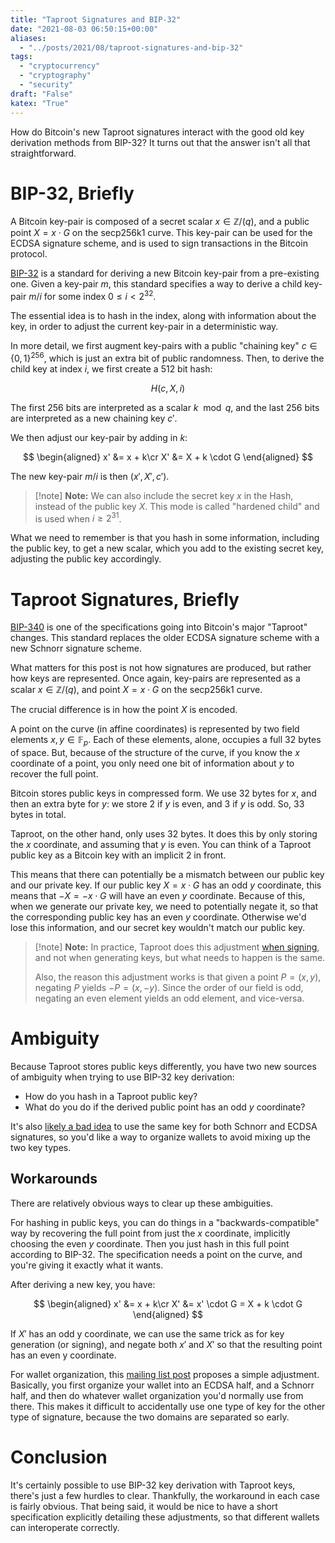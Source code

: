 ```yaml
---
title: "Taproot Signatures and BIP-32"
date: "2021-08-03 06:50:15+00:00"
aliases:
  - "../posts/2021/08/taproot-signatures-and-bip-32"
tags:
  - "cryptocurrency"
  - "cryptography"
  - "security"
draft: "False"
katex: "True"
---
```


How do Bitcoin's new Taproot signatures interact with the good old key derivation
methods from BIP-32? It turns out that the answer isn't all that straightforward.

<!--more-->

# BIP-32, Briefly

A Bitcoin key-pair is composed of a secret scalar $x \in \mathbb{Z} / (q)$, and a public
point $X = x \cdot G$ on the secp256k1 curve. This key-pair can be used for
the ECDSA signature scheme, and is used to sign transactions in the Bitcoin protocol.

[BIP-32](https://github.com/bitcoin/bips/blob/master/bip-0032.mediawiki)
is a standard for deriving a new Bitcoin key-pair from a pre-existing one.
Given a key-pair $m$, this standard specifies a way to derive a child key-pair $m/i$
for some index $0 \leq i < 2^{32}$.

The essential idea is to hash in the index, along with information about the key,
in order to adjust the current key-pair in a deterministic way.

In more detail,
we first augment key-pairs with a public "chaining key" $c \in \{0, 1\}^{256}$,
which is just an extra bit of public randomness. Then, to derive the child key
at index $i$, we first create a 512 bit hash:

$$
H(c, X, i)
$$

The first 256 bits are interpreted as a scalar $k \mod q$, and the last 256 bits
are interpreted as a new chaining key $c'$.

We then adjust our key-pair by adding in $k$:

$$
\begin{aligned}
x' &= x + k\cr
X' &= X + k \cdot G
\end{aligned}
$$

The new key-pair $m/i$ is then $(x', X', c')$.

> [!note] **Note:**
> We can also include the secret key $x$ in the Hash, instead of the public key $X$.
> This mode is called "hardened child" and is used when $i \geq 2^{31}$.

What we need to remember is that you hash in some information, including
the public key, to get a new scalar, which you add to the existing secret key,
adjusting the public key accordingly.

# Taproot Signatures, Briefly

[BIP-340](https://github.com/bitcoin/bips/blob/master/bip-0340.mediawiki) is one
of the specifications going into Bitcoin's major "Taproot" changes. This
standard replaces the older ECDSA signature scheme with a new Schnorr signature scheme.

What matters for this post is not how signatures are produced, but rather
how keys are represented. Once again, key-pairs are represented as a scalar
$x \in \mathbb{Z}/(q)$, and point $X = x \cdot G$ on the secp256k1 curve.

The crucial difference is in how the point $X$ is encoded.

A point on the curve (in affine coordinates) is represented by two field elements
$x, y \in \mathbb{F}_p$. Each of these elements, alone, occupies a full 32 bytes of space.
But, because of the structure of the curve, if you know the $x$ coordinate of a point,
you only need one bit of information about $y$ to recover the full point.

Bitcoin stores public keys in compressed form. We use 32 bytes for $x$, and
then an extra byte for $y$: we store $2$ if $y$ is even, and $3$ if $y$ is odd.
So, 33 bytes in total.

Taproot, on the other hand, only uses 32 bytes. It does this by only storing
the $x$ coordinate, and assuming that $y$ is even. You can think of a Taproot
public key as a Bitcoin key with an implicit $2$ in front.

This means that there can potentially be a mismatch between our public key
and our private key. If our public key $X = x \cdot G$ has an odd $y$ coordinate,
this means that $-X = -x \cdot G$ will have an even $y$ coordinate. Because
of this, when we generate our private key, we need to potentially negate it,
so that the corresponding public key has an even $y$ coordinate. Otherwise we'd
lose this information, and our secret key wouldn't match our public key.

> [!note] **Note:**
> In practice, Taproot does this adjustment [when signing](https://github.com/bitcoin/bips/blob/master/bip-0340.mediawiki#default-signing), and not when generating
> keys, but what needs to happen is the same.
> 
> Also, the reason this adjustment works is that given a point $P = (x, y)$,
> negating $P$ yields $-P = (x, -y)$. Since the order of our field is odd,
> negating an even element yields an odd element, and vice-versa.

# Ambiguity

Because Taproot stores public keys differently, you have two new sources of
ambiguity when trying to use BIP-32 key derivation:

- How do you hash in a Taproot public key?
- What do you do if the derived public point has an odd $y$ coordinate?

It's also [likely a bad idea](https://lists.linuxfoundation.org/pipermail/bitcoin-dev/2021-February/018381.html)
to use the same key for both Schnorr and ECDSA signatures, so you'd like a way to organize
wallets to avoid mixing up the two key types.

## Workarounds

There are relatively obvious ways to clear up these ambiguities.

For hashing in public keys, you can do things in a "backwards-compatible" way by recovering
the full point from just the $x$ coordinate, implicitly choosing the even $y$ coordinate.
Then you just hash in this full point according to BIP-32. The specification needs
a point on the curve, and you're giving it exactly what it wants.

After deriving a new key, you have:

$$
\begin{aligned}
x' &= x + k\cr
X' &= x' \cdot G = X + k \cdot G
\end{aligned}
$$

If $X'$ has an odd y coordinate, we can use the same trick as for key generation (or signing),
and negate both $x'$ and $X'$ so that the resulting point has an even y coordinate.

For wallet organization, this [mailing list post](https://lists.linuxfoundation.org/pipermail/bitcoin-dev/2019-October/017378.html) proposes a simple adjustment.
Basically, you first organize your wallet into an ECDSA half, and a Schnorr half, and
then do whatever wallet organization you'd normally use from there.
This makes it difficult to accidentally use one type of key for the other type
of signature, because the two domains are separated so early.

# Conclusion

It's certainly possible to use BIP-32 key derivation with Taproot keys, there's just
a few hurdles to clear. Thankfully, the workaround in each case is fairly obvious.
That being said, it would be nice to have a short specification explicitly detailing
these adjustments, so that different wallets can interoperate correctly.